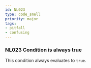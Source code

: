 ```yaml
---
id: NL023
type: code_smell
priority: major
tags:
- pitfall 
- confusing 
---
```


### NL023 Condition is always true
This condition always evaluates to `true`.
